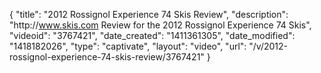 {
    "title": "2012 Rossignol Experience 74 Skis Review",
    "description": "http:\/\/www.skis.com Review for the 2012 Rossignol Experience 74 Skis",
    "videoid": "3767421",
    "date_created": "1411361305",
    "date_modified": "1418182026",
    "type": "captivate",
    "layout": "video",
    "url": "\/v\/2012-rossignol-experience-74-skis-review\/3767421"
}